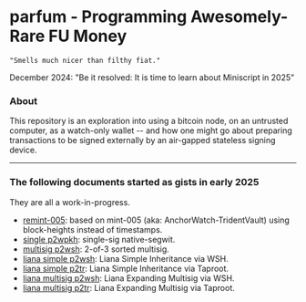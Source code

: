 # parfum - Programming Awesomely-Rare <span title="Fabulously-Unique">FU</span> Money
    "Smells much nicer than filthy fiat."


December 2024: "Be it resolved: It is time to learn about Miniscript in 2025"

### About

This repository is an exploration into using a bitcoin node, on an untrusted computer, as a watch-only wallet -- and how one might go about preparing transactions to be signed externally by an air-gapped stateless signing device.

---

### The following documents started as gists in early 2025

They are all a work-in-progress.

* [remint-005](/docs/cli/remint-005/bitcoincli_remint-005_p2wsh.md): based on mint-005 (aka: AnchorWatch-TridentVault) using block-heights instead of timestamps.
* [single p2wpkh](/docs/rpc/single_wpkh/bitcoinrpc_single_p2wpkh.md): single-sig native-segwit.
* [multisig p2wsh](/docs/rpc/multisig_wsh/bitcoinrpc_multisig_p2wsh.md): 2-of-3 sorted multisig.
* [liana simple p2wsh](/docs/rpc/liana_si_wsh/bitcoinrpc_liana_simple_inheritance_p2wsh.md): Liana Simple Inheritance via WSH.
* [liana simple p2tr](/docs/rpc/liana_si_tr/bitcoinrpc_liana_simple_inheritance_p2tr.md): Liana Simple Inheritance via Taproot.
* [liana multisig p2wsh](/docs/rpc/liana_em_wsh/bitcoinrpc_liana_expanding_multi_p2wsh.md): Liana Expanding Multisig via WSH.
* [liana multisig p2tr](/docs/rpc/liana_em_tr/bitcoinrpc_liana_expanding_multi_p2tr.md): Liana Expanding Multisig via Taproot.

